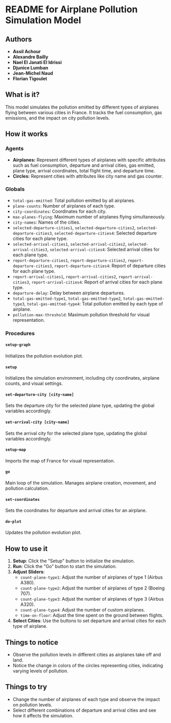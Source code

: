 # README for Airplane Pollution Simulation Model

## Authors
- **Assil Achour**
- **Alexandre Bailly**
- **Nael El Janati El Idrissi**
- **Djunice Lumban**
- **Jean-Michel Naud**
- **Florian Tigoulet**

## What is it?

This model simulates the pollution emitted by different types of airplanes flying between various cities in France. It tracks the fuel consumption, gas emissions, and the impact on city pollution levels.

## How it works

### Agents
- **Airplanes:** Represent different types of airplanes with specific attributes such as fuel consumption, departure and arrival cities, gas emitted, plane type, arrival coordinates, total flight time, and departure time.
- **Circles:** Represent cities with attributes like city name and gas counter.

### Globals
- `total-gas-emitted`: Total pollution emitted by all airplanes.
- `plane-counts`: Number of airplanes of each type.
- `city-coordinates`: Coordinates for each city.
- `max-planes-flying`: Maximum number of airplanes flying simultaneously.
- `city-names`: Names of the cities.
- `selected-departure-cities1`, `selected-departure-cities2`, `selected-departure-cities3`, `selected-departure-cities4`: Selected departure cities for each plane type.
- `selected-arrival-cities1`, `selected-arrival-cities2`, `selected-arrival-cities3`, `selected-arrival-cities4`: Selected arrival cities for each plane type.
- `report-departure-cities1`, `report-departure-cities2`, `report-departure-cities3`, `report-departure-cities4`: Report of departure cities for each plane type.
- `report-arrival-cities1`, `report-arrival-cities2`, `report-arrival-cities3`, `report-arrival-cities4`: Report of arrival cities for each plane type.
- `departure-delay`: Delay between airplane departures.
- `total-gas-emitted-type1`, `total-gas-emitted-type2`, `total-gas-emitted-type3`, `total-gas-emitted-type4`: Total pollution emitted by each type of airplane.
- `pollution-max-threshold`: Maximum pollution threshold for visual representation.

### Procedures

#### `setup-graph`
Initializes the pollution evolution plot.

#### `setup`
Initializes the simulation environment, including city coordinates, airplane counts, and visual settings.

#### `set-departure-city [city-name]`
Sets the departure city for the selected plane type, updating the global variables accordingly.

#### `set-arrival-city [city-name]`
Sets the arrival city for the selected plane type, updating the global variables accordingly.

#### `setup-map`
Imports the map of France for visual representation.

#### `go`
Main loop of the simulation. Manages airplane creation, movement, and pollution calculation.

#### `set-coordinates`
Sets the coordinates for departure and arrival cities for an airplane.

#### `do-plot`
Updates the pollution evolution plot.

## How to use it

1. **Setup**: Click the "Setup" button to initialize the simulation.
2. **Run**: Click the "Go" button to start the simulation.
3. **Adjust Sliders**: 
   - `count-plane-type1`: Adjust the number of airplanes of type 1 (Airbus A380).
   - `count-plane-type2`: Adjust the number of airplanes of type 2 (Boeing 707).
   - `count-plane-type3`: Adjust the number of airplanes of type 3 (Airbus A320).
   - `count-plane-type4`: Adjust the number of custom airplanes.
   - `time-on-floor`: Adjust the time spent on the ground between flights.
4. **Select Cities**: Use the buttons to set departure and arrival cities for each type of airplane.

## Things to notice

- Observe the pollution levels in different cities as airplanes take off and land.
- Notice the change in colors of the circles representing cities, indicating varying levels of pollution.

## Things to try

- Change the number of airplanes of each type and observe the impact on pollution levels.
- Select different combinations of departure and arrival cities and see how it affects the simulation.
